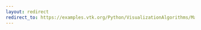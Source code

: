 ```yaml
---
layout: redirect
redirect_to: https://examples.vtk.org/Python/VisualizationAlgorithms/MarchingCases/
---
```


